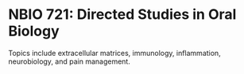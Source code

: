 # NBIO 721: Directed Studies in Oral Biology

Topics include extracellular matrices, immunology, inflammation, neurobiology, and pain management.
